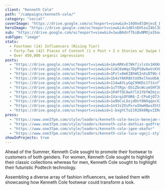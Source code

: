 ```yaml
---
client: "Kenneth Cole"
path: "/campaigns/kenneth-cole/"
category: "social"
coverImage: "https://drive.google.com/uc?export=view&id=14O0x8lQHjecE_DpL7mN9DONUhXHrq1vD"
heroImage: "https://drive.google.com/uc?export=view&id=1d0lnEHloxZ4bl3Lgba98mXWhfqF7ulga"
sub: "https://drive.google.com/uc?export=view&id=1wuBAdnf7biBuNMOjaI6owAPpCIK8s7vk"
subType: "image"
stats:
  - Fourteen (14) Influencers (Rising Tier)
  - Forty-Two (42) Pieces of Content (1 x Post + 2 x Stories w/ Swipe Up)
  - Over 450,000 organic impressions
posts:
  - "https://drive.google.com/uc?export=view&id=1AvARKvE7WkfjslsXx1HXKmI9ZhCBBJ5a"
  - "https://drive.google.com/uc?export=view&id=1iAC6eWqx7DpPS8w6wVcKV8stNxfR7vPe"
  - "https://drive.google.com/uc?export=view&id=1Pzlx8mKIBhWSInXsDT0G-buxvdXkRcMc"
  - "https://drive.google.com/uc?export=view&id=1b4sY6KR8ktUd9xlhooUbA_J7tREKtitv"
  - "https://drive.google.com/uc?export=view&id=114wAYLyGqC99KDz1f3infTIjVWNoZQ6B"
  - "https://drive.google.com/uc?export=view&id=1uTtRgs-Eb1ZbcWcumSHf3OCzDRBTwoNC"
  - "https://drive.google.com/uc?export=view&id=1R4FfQCAwX7lX1YbfWZmjxxE3RxSpQhqV"
  - "https://drive.google.com/uc?export=view&id=1VarqiOF0R6-Z-CPo0jO7JsKxRPAFPUz5"
  - "https://drive.google.com/uc?export=view&id=1w9bCvLOxjdDnY8NXqqocVZkQEAAKhiHb"
  - "https://drive.google.com/uc?export=view&id=1nVJzZXsPxrwIHwHQwsX5tk-8oBCFzwus"
  - "https://drive.google.com/uc?export=view&id=1-bxgYCTu21R28k0NpvZIRdwNh87c_xqU"
press:
  - "https://www.one37pm.com/style/leaders/kenneth-cole-kevin-benejam-style"
  - "https://www.one37pm.com/style/leaders/kenneth-cole-dathias-godfrey-style"
  - "https://www.one37pm.com/style/leaders/kenneth-cole-igee-okafor"
  - "https://www.one37pm.com/style/leaders/kenneth-cole-luce-ugoji-style"
showInProjects: true
---
```


Ahead of the Summer, Kenneth Cole sought to promote their footwear to customers of both genders. For women, Kenneth Cole sought to highlight their classic collections whereas for men, Kenneth Cole sought to highlight their futuristic Podtech technology.

Assembling a diverse array of fashion influencers, we tasked them with showcasing how Kenneth Cole footwear could transform a look.
